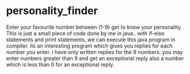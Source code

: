 # personality_finder
Enter your favourite number between (1-9) get to know your personality
This is just a small piece of code done by me in java.. with if-else statements and print statements, we can execute this java program in compiler.
its an interesting program which gives you replies for each number you enter.
i have only written replies for the 9 numbers..you may enter numbers greater than 9 and get an exceptional reply also a number which is less than 0 for an exceptional reply.
